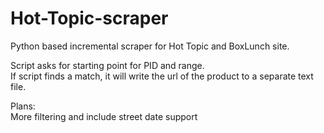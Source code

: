 # Hot-Topic-scraper

Python based incremental scraper for Hot Topic and BoxLunch site.

Script asks for starting point for PID and range. <br />
If script finds a match, it will write the url of the product to a separate text file. <br />

Plans: <br />
More filtering and include street date support <br />
